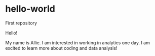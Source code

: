 # hello-world
First repository

Hello!

My name is Allie. I am interested in working in analytics one day.
I am excited to learn more about coding and data analysis!
